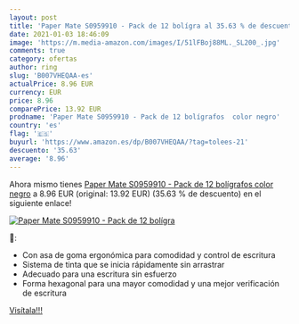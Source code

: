 ```yaml
---
layout: post
title: 'Paper Mate S0959910 - Pack de 12 bolígra al 35.63 % de descuento'
date: 2021-01-03 18:46:09
image: 'https://m.media-amazon.com/images/I/51lFBoj88ML._SL200_.jpg'
comments: true
category: ofertas
author: ring
slug: 'B007VHEQAA-es'
actualPrice: 8.96 EUR
currency: EUR
price: 8.96
comparePrice: 13.92 EUR
prodname: 'Paper Mate S0959910 - Pack de 12 bolígrafos  color negro'
country: 'es'
flag: '🇪🇸'
buyurl: 'https://www.amazon.es/dp/B007VHEQAA/?tag=tolees-21'
descuento: '35.63'
average: '8.96'
---
```


Ahora mismo tienes [Paper Mate S0959910 - Pack de 12 bolígrafos  color negro](https://www.amazon.es/dp/B007VHEQAA/?tag=tolees-21) a 8.96 EUR (original: 13.92 EUR) (35.63 %  de descuento) en el siguiente enlace!

[![Paper Mate S0959910 - Pack de 12 bolígra](https://m.media-amazon.com/images/I/51lFBoj88ML._SL200_.jpg)](https://www.amazon.es/dp/B007VHEQAA/?tag=tolees-21)

🔎:

- Con asa de goma ergonómica para comodidad y control de escritura
- Sistema de tinta que se inicia rápidamente sin arrastrar
- Adecuado para una escritura sin esfuerzo
- Forma hexagonal para una mayor comodidad y una mejor verificación de escritura

[Visítala!!!](https://www.amazon.es/dp/B007VHEQAA/?tag=tolees-21)
